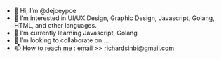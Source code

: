 - 👋 Hi, I’m @dejoeypoe
- 👀 I’m interested in UI/UX Design, Graphic Design, Javascript, Golang, HTML, and other languages.
- 🌱 I’m currently learning Javascript, Golang
- 💞️ I’m looking to collaborate on ...
- 📫 How to reach me : email >> richardsinbi@gmail.com

<!---
dejoeypoe/dejoeypoe is a ✨ special ✨ repository because its `README.md` (this file) appears on your GitHub profile.
You can click the Preview link to take a look at your changes.
--->
